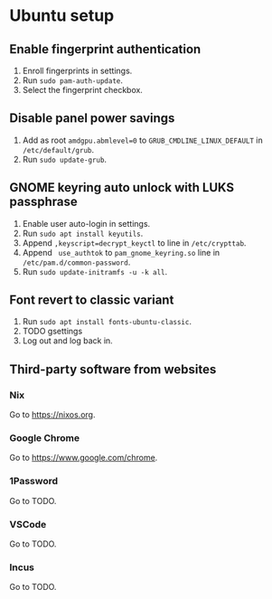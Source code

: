 # Ubuntu setup

## Enable fingerprint authentication

1. Enroll fingerprints in settings.
1. Run `sudo pam-auth-update`.
2. Select the fingerprint checkbox.

## Disable panel power savings

1. Add as root `amdgpu.abmlevel=0` to `GRUB_CMDLINE_LINUX_DEFAULT` in `/etc/default/grub`.
2. Run `sudo update-grub`.

## GNOME keyring auto unlock with LUKS passphrase

1. Enable user auto-login in settings.
1. Run `sudo apt install keyutils`.
1. Append `,keyscript=decrypt_keyctl` to line in `/etc/crypttab`.
1. Append ` use_authtok` to `pam_gnome_keyring.so` line in `/etc/pam.d/common-password`.
1. Run `sudo update-initramfs -u -k all`.

## Font revert to classic variant

1. Run `sudo apt install fonts-ubuntu-classic`.
2. TODO gsettings
3. Log out and log back in.

## Third-party software from websites

### Nix

Go to https://nixos.org.

### Google Chrome

Go to https://www.google.com/chrome.

### 1Password

Go to TODO.

### VSCode

Go to TODO.

### Incus

Go to TODO.
